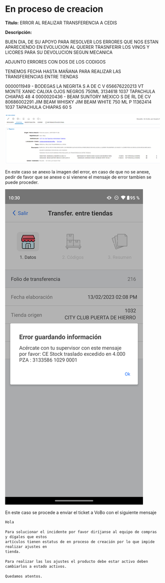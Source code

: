 # En proceso de creacion

**Título:** ERROR AL REALIZAR TRANSFERENCIA A CEDIS

**Descripción:**

BUEN DIA, DE SU APOYO PARA RESOLVER LOS ERRORES QUE NOS ESTAN APARECIENDO EN EVOLUCION AL QUERER TRASNFERIR LOS VINOS Y LICORES PARA SU DEVOLUCION SEGUN MECANICA

ADJUNTO ERRORES CON DOS DE LOS CODIGOS

TENEMOS FECHA HASTA MAÑANA PARA REALIZAR LAS TRANSFERENCIAS ENTRE TIENDAS

0000011949 - BODEGAS LA NEGRITA S A DE C V	656676220213	VT MONTE XANIC CALIXA OJOS NEGROS 750ML	3134618	1037	TAPACHULA CHIAPAS	48	4
0000020436 - BEAM SUNTORY MEXICO S DE RL DE CV	80686002291	JIM BEAM WHISKY JIM BEAM WHITE 750 ML P	11362414	1037	TAPACHULA CHIAPAS	60	5

![](./img/procesosDeCreacion.png)

En este caso se anexo la imagen del error, en caso de que no se anexe, pedir de favor que se anexe o si vienene el mensaje de error tambien se puede proceder.

![](./img/procesosDeCreacion2.png)

En este caso se procede a enviar el ticket a VoBo con el siguiente mensaje


    Hola

    Para solucionar el incidente por favor diríjanse al equipo de compras y dígales que estos 
    artículos tienen estatus de en proceso de creación por lo que impide realizar ajustes en 
    tienda.

    Para realizar las los ajustes el producto debe estar activo deben cambiarlos a estado activos.

    Quedamos atentos.
